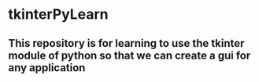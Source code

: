 # tkinterPyLearn
## This repository is for learning to use the tkinter module of python so that we can create a gui for any application

